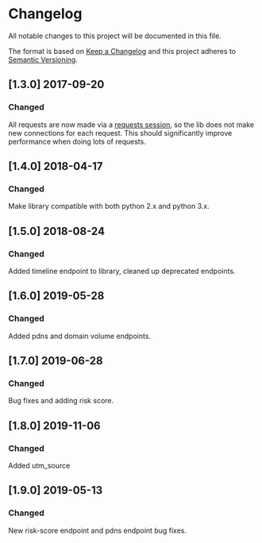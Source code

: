 # Changelog
All notable changes to this project will be documented in this file.

The format is based on [Keep a Changelog](http://keepachangelog.com/en/1.0.0/)
and this project adheres to [Semantic Versioning](http://semver.org/spec/v2.0.0.html).

## [1.3.0] 2017-09-20
### Changed

All requests are now made via a 
[requests session](http://docs.python-requests.org/en/master/user/advanced/),
so the lib does not make new connections for each request. This should
significantly improve performance when doing lots of requests.

## [1.4.0] 2018-04-17
### Changed

Make library compatible with both python 2.x and python 3.x. 

## [1.5.0] 2018-08-24
### Changed

Added timeline endpoint to library, cleaned up deprecated endpoints. 

## [1.6.0] 2019-05-28
### Changed

Added pdns and domain volume endpoints. 

## [1.7.0] 2019-06-28
### Changed

Bug fixes and adding risk score. 

## [1.8.0] 2019-11-06
### Changed
Added utm_source

## [1.9.0] 2019-05-13
### Changed
New risk-score endpoint and pdns endpoint bug fixes.


